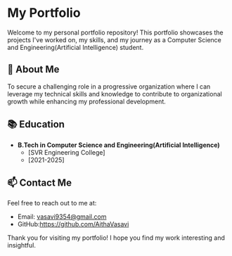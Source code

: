 

# My Portfolio

Welcome to my personal portfolio repository! This portfolio showcases the projects I've worked on, my skills, and my journey as a Computer Science and Engineering(Artificial Intelligence) student.

## 🚀 About Me

To secure a challenging role in a progressive organization where I can leverage my technical skills and knowledge to contribute to organizational growth while enhancing my professional development. 
## 📚 Education

- **B.Tech in Computer Science and Engineering(Artificial Intelligence)**
  - [SVR Engineering College]
  - [2021-2025]

## 📫 Contact Me

Feel free to reach out to me at:

- Email: vasavi9354@gmail.com
- GitHub:https://github.com/AithaVasavi

Thank you for visiting my portfolio! I hope you find my work interesting and insightful.
